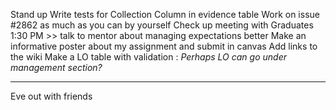 Stand up
Write tests for Collection Column in evidence table
Work on issue #2862 as much as you can by yourself
Check up meeting with Graduates 1:30 PM >> talk to mentor about managing expectations better
Make an informative poster about my assignment and submit in canvas
Add links to the wiki
Make a LO table with validation : _Perhaps LO can go under management section?_
____
Eve out with friends